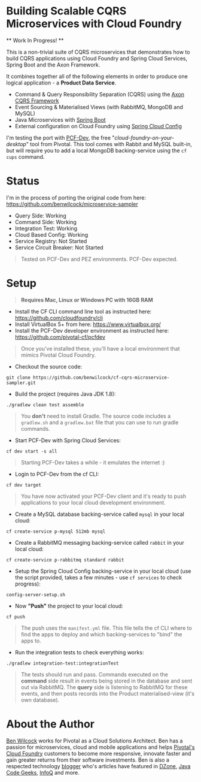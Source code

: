 # Building Scalable CQRS Microservices with Cloud Foundry

** Work In Progress! **

This is a non-trivial suite of CQRS microservices that demonstrates how to build CQRS applications using Cloud Foundry and Spring Cloud Services, Spring Boot and the Axon Framework. 

It combines together all of the following elements in order to produce one logical application - a **Product Data Service**.

 - Command & Query Responsibility Separation (CQRS) using the [Axon CQRS Framework](http://www.axonframework.org/)
 - Event Sourcing & Materialised Views (with RabbitMQ, MongoDB and MySQL)
 - Java Microservices with [Spring Boot](http://projects.spring.io/spring-boot/)
 - External configuration on Cloud Foundry using [Spring Cloud Config](https://cloud.spring.io/spring-cloud-config/)
 
 I'm testing the port with [PCF-Dev](https://pivotal.io/pcf-dev), the free "_cloud-foundry-on-your-desktop_" tool from Pivotal. This tool comes with Rabbit and MySQL built-in, but will require you to add a local MongoDB backing-service using the `cf cups` command.

# Status

I'm in the process of porting the original code from here: https://github.com/benwilcock/microservice-sampler

 - Query Side: Working
 - Command Side: Working
 - Integration Test: Working
 - Cloud Based Config: Working
 - Service Registry: Not Started
 - Service Circuit Breaker: Not Started
 
> Tested on PCF-Dev and PEZ environments. PCF-Dev expected.
 
 
# Setup

> **Requires Mac, Linux or Windows PC with 16GB RAM**

 - Install the CF CLI command line tool as instructed here: https://github.com/cloudfoundry/cli
 - Install VirtualBox 5+ from here: https://www.virtualbox.org/
 - Install the PCF-Dev developer environment as instructed here: https://github.com/pivotal-cf/pcfdev
 
> Once you've installed these, you'll have a local environment that mimics Pivotal Cloud Foundry.

 - Checkout the source code: 
 
 `git clone https://github.com/benwilcock/cf-cqrs-microservice-sampler.git`
 
 - Build the project (requires Java JDK 1.8): 
 
 `./gradlew clean test assemble`
 
> You **don't** need to install Gradle. The source code includes a `gradlew.sh` and a `gradlew.bat` file that you can use to run gradle commands. 

 - Start PCF-Dev with Spring Cloud Services:
 
 `cf dev start -s all`
 
> Starting PCF-Dev takes a while - it emulates the internet :)
 
 - Login to PCF-Dev from the cf CLI: 
 
 `cf dev target`
 
> You have now activated your PCF-Dev client and it's ready to push applications to your local cloud development environment.
 
 - Create a MySQL database backing-service called `mysql` in your local cloud:
 
 `cf create-service p-mysql 512mb mysql`
 
 - Create a RabbitMQ messaging backing-service called `rabbit` in your local cloud:
 
 `cf create-service p-rabbitmq standard rabbit`
 
 - Setup the Spring Cloud Config backing-service in your local cloud (use the script provided, takes a few minutes - use `cf services` to check progress):
 
 `config-server-setup.sh`
 
 - Now **"Push"** the project to your local cloud:
  
 `cf push`

> The push uses the `manifest.yml` file. This file tells the cf CLI where to find the apps to deploy and which backing-services to "bind" the apps to.

 - Run the integration tests to check everything works: 
 
 `./gradlew integration-test:integrationTest`

> The tests should run and pass. Commands executed on the **command** side result in events being stored in the database and sent out via RabbitMQ. The **query** side is listening to RabbitMQ for these events, and then posts records into the Product materialised-view (it's own database).


# About the Author

[Ben Wilcock](https://uk.linkedin.com/in/benwilcock) works for Pivotal as a Cloud Solutions Architect. Ben has a passion for microservices, cloud and mobile applications and helps [Pivotal's Cloud Foundry](http://pivotal.io/platform) customers to become more responsive, innovate faster and gain greater returns from their software investments. Ben is also a respected technology [blogger](http://benwilcock.wordpress.com) who's articles have featured in [DZone](https://dzone.com/users/296242/benwilcock.html), [Java Code Geeks](https://www.javacodegeeks.com/author/ben-wilcock/), [InfoQ](https://www.infoq.com/author/Ben-Wilcock) and more.

